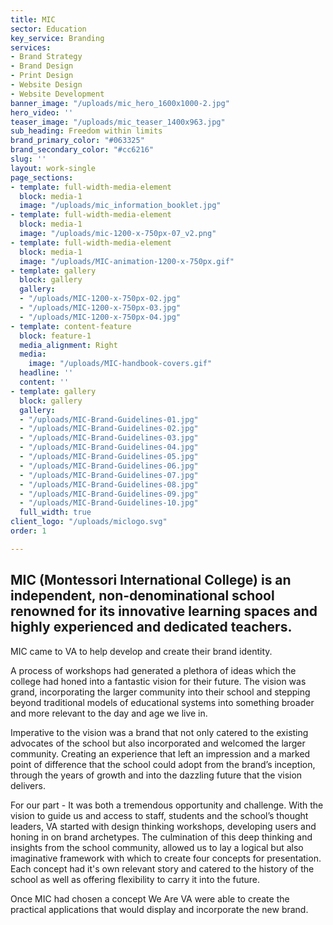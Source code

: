 ```yaml
---
title: MIC
sector: Education
key_service: Branding
services:
- Brand Strategy
- Brand Design
- Print Design
- Website Design
- Website Development
banner_image: "/uploads/mic_hero_1600x1000-2.jpg"
hero_video: ''
teaser_image: "/uploads/mic_teaser_1400x963.jpg"
sub_heading: Freedom within limits
brand_primary_color: "#063325"
brand_secondary_color: "#cc6216"
slug: ''
layout: work-single
page_sections:
- template: full-width-media-element
  block: media-1
  image: "/uploads/mic_information_booklet.jpg"
- template: full-width-media-element
  block: media-1
  image: "/uploads/mic-1200-x-750px-07_v2.png"
- template: full-width-media-element
  block: media-1
  image: "/uploads/MIC-animation-1200-x-750px.gif"
- template: gallery
  block: gallery
  gallery:
  - "/uploads/MIC-1200-x-750px-02.jpg"
  - "/uploads/MIC-1200-x-750px-03.jpg"
  - "/uploads/MIC-1200-x-750px-04.jpg"
- template: content-feature
  block: feature-1
  media_alignment: Right
  media:
    image: "/uploads/MIC-handbook-covers.gif"
  headline: ''
  content: ''
- template: gallery
  block: gallery
  gallery:
  - "/uploads/MIC-Brand-Guidelines-01.jpg"
  - "/uploads/MIC-Brand-Guidelines-02.jpg"
  - "/uploads/MIC-Brand-Guidelines-03.jpg"
  - "/uploads/MIC-Brand-Guidelines-04.jpg"
  - "/uploads/MIC-Brand-Guidelines-05.jpg"
  - "/uploads/MIC-Brand-Guidelines-06.jpg"
  - "/uploads/MIC-Brand-Guidelines-07.jpg"
  - "/uploads/MIC-Brand-Guidelines-08.jpg"
  - "/uploads/MIC-Brand-Guidelines-09.jpg"
  - "/uploads/MIC-Brand-Guidelines-10.jpg"
  full_width: true
client_logo: "/uploads/miclogo.svg"
order: 1

---
```

## MIC (Montessori International College) is an independent, non-denominational school renowned for its innovative learning spaces and highly experienced and dedicated teachers.

MIC came to VA to help develop and create their brand identity. 

A process of workshops had generated a plethora of ideas which the college had honed into a fantastic vision for their future. The vision was grand, incorporating the larger community into their school and stepping beyond traditional models of educational systems into something broader and more relevant to the day and age we live in.

Imperative to the vision was a brand that not only catered to the existing advocates of the school but also incorporated and welcomed the larger community. Creating an experience that left an impression and a marked point of difference that the school could adopt from the brand’s inception, through the years of growth and into the dazzling future that the vision delivers.

For our part - It was both a tremendous opportunity and challenge. With the vision to guide us and access to staff, students and the school’s thought leaders, VA started with design thinking workshops, developing users and honing in on brand archetypes. The culmination of this deep thinking and insights from the school community, allowed us to lay a logical but also imaginative framework with which to create four concepts for presentation. Each concept had it's own relevant story and catered to the history of the school as well as offering flexibility to carry it into the future.

Once MIC had chosen a concept We Are VA were able to create the practical applications that would display and incorporate the new brand.